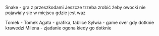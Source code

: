 Snake - gra z przeszkodami
Jeszcze trzeba zrobić żeby owocki nie pojawialy sie w miejscu gdzie jest waz

Tomek - Tomek
Agata - grafika, tablice
Sylwia - game over gdy dotknie krawedzi
Milena - zjadanie ogona kiedy go dotknie
